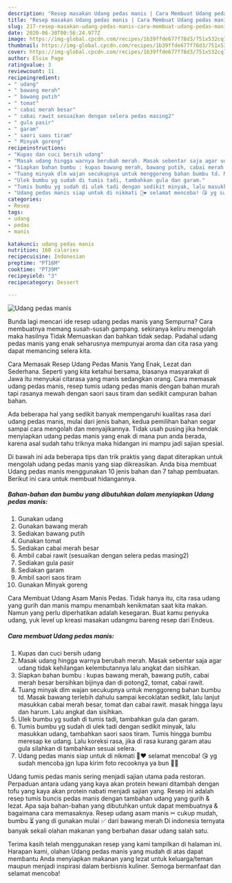 ```yaml
---
description: "Resep masakan Udang pedas manis | Cara Membuat Udang pedas manis Yang Enak Dan Mudah"
title: "Resep masakan Udang pedas manis | Cara Membuat Udang pedas manis Yang Enak Dan Mudah"
slug: 217-resep-masakan-udang-pedas-manis-cara-membuat-udang-pedas-manis-yang-enak-dan-mudah
date: 2020-06-30T00:56:24.977Z
image: https://img-global.cpcdn.com/recipes/1b39ffde677f78d3/751x532cq70/udang-pedas-manis-foto-resep-utama.jpg
thumbnail: https://img-global.cpcdn.com/recipes/1b39ffde677f78d3/751x532cq70/udang-pedas-manis-foto-resep-utama.jpg
cover: https://img-global.cpcdn.com/recipes/1b39ffde677f78d3/751x532cq70/udang-pedas-manis-foto-resep-utama.jpg
author: Elsie Page
ratingvalue: 3
reviewcount: 11
recipeingredient:
- " udang"
- " bawang merah"
- " bawang putih"
- " tomat"
- " cabai merah besar"
- " cabai rawit sesuaikan dengan selera pedas masing2"
- " gula pasir"
- " garam"
- " saori saos tiram"
- " Minyak goreng"
recipeinstructions:
- "Kupas dan cuci bersih udang"
- "Masak udang hingga warnya berubah merah. Masak sebentar saja agar udang tidak kehilangan kelembutannya lalu angkat dan sisihkan."
- "Siapkan bahan bumbu : kupas bawang merah, bawang putih, cabai merah besar bersihkan bijinya dan di potong2, tomat, cabai rawit."
- "Tuang minyak dlm wajan secukupnya untuk menggoreng bahan bumbu td. Masak bawang terlebih dahulu sampai kecoklatan sedikit, lalu lanjut masukkan cabai merah besar, tomat dan cabai rawit. masak hingga layu dan harum. Lalu angkat dan sisihkan."
- "Ulek bumbu yg sudah di tumis tadi, tambahkan gula dan garam."
- "Tumis bumbu yg sudah di ulek tadi dengan sedikit minyak, lalu masukkan udang, tambahkan saori saos tiram. Tumis hingga bumbu meresap ke udang. Lalu koreksi rasa, jika di rasa kurang garam atau gula silahkan di tambahkan sesuai selera."
- "Udang pedas manis siap untuk di nikmati 🙆❤ selamat mencoba! 😘 yg sudah mencoba jgn lupa kirim foto recooknya ya bun 💋😘"
categories:
- Resep
tags:
- udang
- pedas
- manis

katakunci: udang pedas manis 
nutrition: 160 calories
recipecuisine: Indonesian
preptime: "PT16M"
cooktime: "PT39M"
recipeyield: "3"
recipecategory: Dessert

---
```



![Udang pedas manis](https://img-global.cpcdn.com/recipes/1b39ffde677f78d3/751x532cq70/udang-pedas-manis-foto-resep-utama.jpg)

Bunda lagi mencari ide resep udang pedas manis yang Sempurna? Cara membuatnya memang susah-susah gampang. sekiranya keliru mengolah maka hasilnya Tidak Memuaskan dan bahkan tidak sedap. Padahal udang pedas manis yang enak seharusnya mempunyai aroma dan cita rasa yang dapat memancing selera kita.

Cara Memasak Resep Udang Pedas Manis Yang Enak, Lezat dan Sederhana. Seperti yang kita ketahui bersama, biasanya masyarakat di Jawa itu menyukai citarasa yang manis sedangkan orang. Cara memasak udang pedas manis, resep tumis udang pedas manis dengan bahan murah tapi rasanya mewah dengan saori saus tiram dan sedikit campuran bahan bahan.

Ada beberapa hal yang sedikit banyak mempengaruhi kualitas rasa dari udang pedas manis, mulai dari jenis bahan, kedua pemilihan bahan segar sampai cara mengolah dan menyajikannya. Tidak usah pusing jika hendak menyiapkan udang pedas manis yang enak di mana pun anda berada, karena asal sudah tahu triknya maka hidangan ini mampu jadi sajian spesial.


Di bawah ini ada beberapa tips dan trik praktis yang dapat diterapkan untuk mengolah udang pedas manis yang siap dikreasikan. Anda bisa membuat Udang pedas manis menggunakan 10 jenis bahan dan 7 tahap pembuatan. Berikut ini cara untuk membuat hidangannya.

<!--inarticleads1-->

##### Bahan-bahan dan bumbu yang dibutuhkan dalam menyiapkan Udang pedas manis:

1. Gunakan  udang
1. Gunakan  bawang merah
1. Sediakan  bawang putih
1. Gunakan  tomat
1. Sediakan  cabai merah besar
1. Ambil  cabai rawit (sesuaikan dengan selera pedas masing2)
1. Sediakan  gula pasir
1. Sediakan  garam
1. Ambil  saori saos tiram
1. Gunakan  Minyak goreng


Cara Membuat Udang Asam Manis Pedas. Tidak hanya itu, cita rasa udang yang gurih dan manis mampu menambah kenikmatan saat kita makan. Namun yang perlu diperhatikan adalah kesegaran. Buat kamu penyuka udang, yuk level up kreasi masakan udangmu bareng resep dari Endeus. 

<!--inarticleads2-->

##### Cara membuat Udang pedas manis:

1. Kupas dan cuci bersih udang
1. Masak udang hingga warnya berubah merah. Masak sebentar saja agar udang tidak kehilangan kelembutannya lalu angkat dan sisihkan.
1. Siapkan bahan bumbu : kupas bawang merah, bawang putih, cabai merah besar bersihkan bijinya dan di potong2, tomat, cabai rawit.
1. Tuang minyak dlm wajan secukupnya untuk menggoreng bahan bumbu td. Masak bawang terlebih dahulu sampai kecoklatan sedikit, lalu lanjut masukkan cabai merah besar, tomat dan cabai rawit. masak hingga layu dan harum. Lalu angkat dan sisihkan.
1. Ulek bumbu yg sudah di tumis tadi, tambahkan gula dan garam.
1. Tumis bumbu yg sudah di ulek tadi dengan sedikit minyak, lalu masukkan udang, tambahkan saori saos tiram. Tumis hingga bumbu meresap ke udang. Lalu koreksi rasa, jika di rasa kurang garam atau gula silahkan di tambahkan sesuai selera.
1. Udang pedas manis siap untuk di nikmati 🙆❤ selamat mencoba! 😘 yg sudah mencoba jgn lupa kirim foto recooknya ya bun 💋😘


Udang tumis pedas manis sering menjadi sajian utama pada restoran. Perpaduan antara udang yang kaya akan protein hewani ditambah dengan tofu yang kaya akan protein nabati menjadi sajian yang. Resep ini adalah resep tumis buncis pedas manis dengan tambahan udang yang gurih &amp; lezat. Apa saja bahan-bahan yang dibutuhkan untuk dapat membuatnya &amp; bagaimana cara memasaknya. Resep udang asam manis ✂ cukup mudah, bumbu ⏳ yang di gunakan mulai ✅ dari bawang merah Di indonesia ternyata banyak sekali olahan makanan yang berbahan dasar udang salah satu. 

Terima kasih telah menggunakan resep yang kami tampilkan di halaman ini. Harapan kami, olahan Udang pedas manis yang mudah di atas dapat membantu Anda menyiapkan makanan yang lezat untuk keluarga/teman maupun menjadi inspirasi dalam berbisnis kuliner. Semoga bermanfaat dan selamat mencoba!
